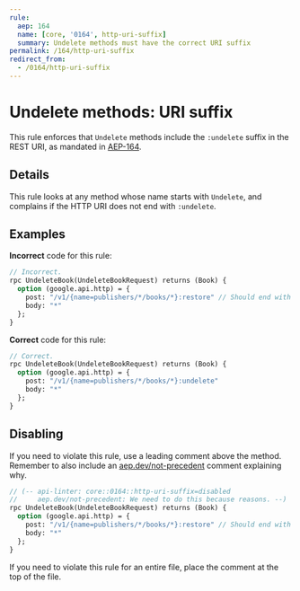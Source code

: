 ```yaml
---
rule:
  aep: 164
  name: [core, '0164', http-uri-suffix]
  summary: Undelete methods must have the correct URI suffix
permalink: /164/http-uri-suffix
redirect_from:
  - /0164/http-uri-suffix
---
```


# Undelete methods: URI suffix

This rule enforces that `Undelete` methods include the `:undelete` suffix
in the REST URI, as mandated in [AEP-164][].

## Details

This rule looks at any method whose name starts with `Undelete`, and
complains if the HTTP URI does not end with `:undelete`.

## Examples

**Incorrect** code for this rule:

```proto
// Incorrect.
rpc UndeleteBook(UndeleteBookRequest) returns (Book) {
  option (google.api.http) = {
    post: "/v1/{name=publishers/*/books/*}:restore" // Should end with `:undelete`.
    body: "*"
  };
}
```

**Correct** code for this rule:

```proto
// Correct.
rpc UndeleteBook(UndeleteBookRequest) returns (Book) {
  option (google.api.http) = {
    post: "/v1/{name=publishers/*/books/*}:undelete"
    body: "*"
  };
}
```

## Disabling

If you need to violate this rule, use a leading comment above the method.
Remember to also include an [aep.dev/not-precedent][] comment explaining why.

```proto
// (-- api-linter: core::0164::http-uri-suffix=disabled
//     aep.dev/not-precedent: We need to do this because reasons. --)
rpc UndeleteBook(UndeleteBookRequest) returns (Book) {
  option (google.api.http) = {
    post: "/v1/{name=publishers/*/books/*}:restore" // Should end with `:undelete`.
    body: "*"
  };
}
```

If you need to violate this rule for an entire file, place the comment at the
top of the file.

[aep-164]: https://aep.dev/164
[aep.dev/not-precedent]: https://aep.dev/not-precedent
